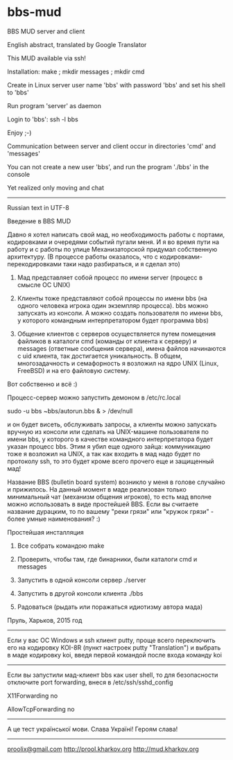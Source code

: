 bbs-mud
=======

BBS MUD server and client

English abstract, translated by Google Translator

This MUD available via ssh!

Installation: make ; mkdir messages ; mkdir cmd

Create in Linux server user name 'bbs' with password 'bbs' and set his shell to 'bbs'

Run program 'server' as daemon

Login to 'bbs': ssh -l bbs

Enjoy ;-)

Communication between server and client occur in directories 'cmd' and 'messages'

You can not create a new user 'bbs', and run the program './bbs' in the console

Yet realized only moving and chat

---

Russian text in UTF-8

Введение в BBS MUD

Давно я хотел написать свой мад, но необходимость работы с портами, кодировками
и очередями событий пугали меня. И я во время пути на работу и с работы по улице
Механизаторской придумал собственную архитектуру. (В процессе работы оказалось,
что с кодировками-перекодировками таки надо разбираться, и я сделал это)

1. Мад представляет собой процесс по имени server (процесс в смысле ОС UNIX)

2. Клиенты тоже представляют собой процессы по имени bbs (на одного человека
игрока один экземпляр процесса). bbs можно запускать из консоли. А можно
создать пользователя по имени bbs, у которого командным интерпретатором 
будет программа bbs)

3. Общение клиентов с серверов осуществляется путем помещения файликов в каталоги
cmd (команды от клиента к серверу) и messages (ответные сообщения сервера),
имена файлов начинаются с uid клиента, так достигается уникальность. В общем,
многозадачность и семафорность я возложил на ядро UNIX (Linux, FreeBSD) и на
его файловую систему.

Вот собственно и всё :)

Процесс-сервер можно запустить демоном в /etc/rc.local

sudo -u bbs ~bbs/autorun.bbs & > /dev/null

и он будет висеть, обслуживать запросы,
а клиенты можно запускать вручную из консоли или сделать на UNIX-машине пользователя
по имени bbs, у которого в качестве командного интерпретатора будет указан
процесс bbs. Этим я убил еще одного зайца: коммуникацию тоже я возложил на UNIX,
а так как входить в мад надо будет по протоколу ssh, то это будет кроме всего 
прочего еще и защищенный мад!

Название BBS (bulletin board system) возникло у меня в голове случайно и
прижилось. На данный момент в маде реализован только минимальный чат
(механизм общения игроков), то есть мад вполне можно использовать в виде
простейшей BBS. Если вы считаете название дурацким, то по вашему "реки грязи"
или "кружок грязи" - более умные наименования? :)

Простейшая инсталляция

1. Все собрать командою make

2. Проверить, чтобы там, где бинарники, были каталоги cmd и messages

3. Запустить в одной консоли сервер ./server

4. Запустить в другой консоли клиента ./bbs

5. Радоваться (рыдать или поражаться идиотизму автора мада)

Пруль, Харьков, 2015 год

---

Если у вас ОС Windows и ssh клиент putty, проще всего переключить его на кодировку KOI-8R (пункт настроек putty "Translation")
и выбрать в маде кодировку koi, введя первой командой после входа команду koi

---

Если вы запустили мад-клиент bbs как user shell, то для безопасности отключите port forwarding, внеся в /etc/ssh/sshd_config

X11Forwarding no

AllowTcpForwarding no

---

А це тест української мови. Слава Україні! Героям слава!

---

proolix@gmail.com
http://prool.kharkov.org
http://mud.kharkov.org
